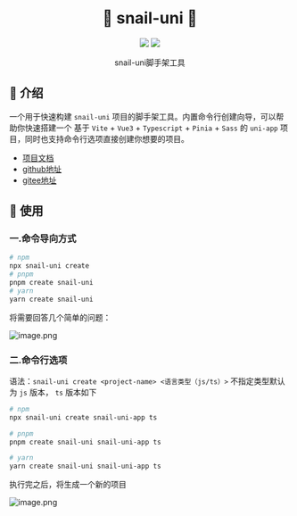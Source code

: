 <h1 align="center">🌾 snail-uni 🌾</h1>
<p align="center">
    <a href="https://www.npmjs.com/package/snail-uni"><img src="https://img.shields.io/npm/dm/snail-uni?colorA=363a4f&colorB=f5a97f&style=for-the-badge"></a>
    <a href="https://www.npmjs.com/package/snail-uni"><img src="https://img.shields.io/npm/v/snail-uni?colorA=363a4f&colorB=a6da95&style=for-the-badge"></a>
</p>

<p align="center">snail-uni脚手架工具</p>

## 🌴 介绍

一个用于快速构建 `snail-uni` 项目的脚手架工具。内置命令行创建向导，可以帮助你快速搭建一个 基于 `Vite` + `Vue3` + `Typescript` + `Pinia` + `Sass` 的 `uni-app` 项目，同时也支持命令行选项直接创建你想要的项目。

- [项目文档](https://hu-snail.github.io/snail-uni/)
- [github地址](https://github.com/hu-snail/snail-uni)
- [gitee地址](https://gitee.com/hu-snail/snail-uni)

## 🚀 使用

### 一.命令导向方式

```sh
# npm
npx snail-uni create
# pnpm
pnpm create snail-uni 
# yarn
yarn create snail-uni

```

将需要回答几个简单的问题：

![image.png](https://gitee.com/hu-snail/snail-uni/raw/main/create-snail-uni/static/cli.jpg)

### 二.命令行选项

语法：`snail-uni create <project-name> <语言类型（js/ts）>` 不指定类型默认为 `js` 版本， `ts` 版本如下

```sh
# npm
npx snail-uni create snail-uni-app ts

# pnpm
pnpm create snail-uni snail-uni-app ts

# yarn
yarn create snail-uni snail-uni-app ts
```

执行完之后，将生成一个新的项目

![image.png](https://gitee.com/hu-snail/snail-uni/raw/main/create-snail-uni/static/cli-res.jpg)
